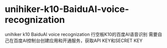 # unihiker-k10-BaiduAI-voice-recognization
unihiker k10 BaiduAI voice recognization
行空板K10的百度AI语音识别
需要自己在百度AI控制台创建应用和开通服务，获取API KEY和SECRET KEY
